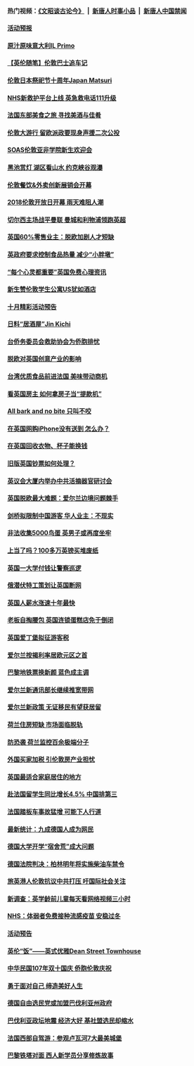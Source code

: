 #### 热门视频：[《文昭谈古论今》](https://github.com/gfw-breaker/wenzhao/blob/master/README.md?t=10231533) &nbsp;|&nbsp; [新唐人时事小品](https://github.com/gfw-breaker/ntdtv-comedy/blob/master/README.md?t=10231533) &nbsp;|&nbsp; [新唐人中国禁闻](https://github.com/gfw-breaker/ntdtv-news/blob/master/README.md?t=10231533)

#### [活动预报](../pages/nsc974/n10803032.md?t=10231533) 

#### [原汁原味意大利IL Primo](../pages/nsc974/n10802970.md?t=10231533) 

#### [【英伦随笔】伦敦巴士追车记](../pages/nsc974/n10802956.md?t=10231533) 

#### [伦敦日本祭祀节十周年Japan Matsuri](../pages/nsc974/n10802926.md?t=10231533) 

#### [NHS新救护平台上线 英急救电话111升级](../pages/nsc974/n10802902.md?t=10231533) 

#### [法国东部美食之旅 寻找美酒与佳肴](../pages/nsc974/n10801640.md?t=10231533) 

#### [伦敦大游行 留欧派政要现身声援二次公投](../pages/nsc974/n10801279.md?t=10231533) 

#### [SOAS伦敦亚非学院新生欢迎会](../pages/nsc974/n10800385.md?t=10231533) 

#### [黑池赏灯 湖区看山水 约克峡谷观瀑](../pages/nsc974/n10800379.md?t=10231533) 

#### [伦敦餐饮&外卖创新展销会开幕](../pages/nsc974/n10800370.md?t=10231533) 

#### [2018伦敦开放日开幕 雨天难阻人潮](../pages/nsc974/n10800357.md?t=10231533) 

#### [切尔西主场战平曼联 曼城和利物浦领跑英超](../pages/nsc974/n10799387.md?t=10231533) 

#### [英国60%零售业主：脱欧加剧人才短缺](../pages/nsc974/n10798814.md?t=10231533) 

#### [英政府要求控制食品热量 减少“小胖墩”](../pages/nsc974/n10798915.md?t=10231533) 

#### [“每个心灵都重要”英国免费心理资讯](../pages/nsc974/n10798906.md?t=10231533) 

#### [新生赞伦敦学生公寓US犹如酒店](../pages/nsc974/n10798881.md?t=10231533) 

#### [十月精彩活动预告](../pages/nsc974/n10798869.md?t=10231533) 

#### [日料“居酒屋”Jin Kichi](../pages/nsc974/n10798856.md?t=10231533) 

#### [台侨务委员会救助协会为侨胞排忧](../pages/nsc974/n10798830.md?t=10231533) 

#### [脱欧对英国创意产业的影响](../pages/nsc974/n10798806.md?t=10231533) 

#### [台湾优质食品前进法国 美味带动商机](../pages/nsc974/n10796380.md?t=10231533) 

#### [看英国房主 如何拿房子当“提款机”](../pages/nsc974/n10795639.md?t=10231533) 

#### [All bark and no bite 只叫不咬](../pages/nsc974/n10795626.md?t=10231533) 

#### [在英国网购iPhone没有送到 怎么办？](../pages/nsc974/n10795611.md?t=10231533) 

#### [在英国回收衣物、杯子能换钱](../pages/nsc974/n10795600.md?t=10231533) 

#### [旧版英国钞票如何处理？](../pages/nsc974/n10795574.md?t=10231533) 

#### [英议会大厦内举办中共活摘器官研讨会](../pages/nsc974/n10795559.md?t=10231533) 

#### [英国脱欧最大难题：爱尔兰边境问题棘手](../pages/nsc974/n10793065.md?t=10231533) 

#### [剑桥拟限制中国游客 华人业主：不现实](../pages/nsc974/n10793028.md?t=10231533) 

#### [非法收集5000鸟蛋 英男子或再度坐牢](../pages/nsc974/n10793168.md?t=10231533) 

#### [上当了吗？100多万英镑买堆废纸](../pages/nsc974/n10793153.md?t=10231533) 

#### [英国一大学付钱让警察巡逻](../pages/nsc974/n10793144.md?t=10231533) 

#### [俄潜伏特工策划让英国断网](../pages/nsc974/n10793138.md?t=10231533) 

#### [英国人薪水涨速十年最快](../pages/nsc974/n10793134.md?t=10231533) 

#### [老板自掏腰包 英国连锁蛋糕店免于倒闭](../pages/nsc974/n10793123.md?t=10231533) 

#### [英国爱丁堡拟征游客税](../pages/nsc974/n10793043.md?t=10231533) 

#### [爱尔兰按揭利率居欧元区之首](../pages/nsc974/n10792636.md?t=10231533) 

#### [巴黎地铁票换新颜 蓝色成主调](../pages/nsc974/n10792539.md?t=10231533) 

#### [爱尔兰新通讯部长继续推宽带网](../pages/nsc974/n10792470.md?t=10231533) 

#### [爱尔兰新政策 无证移民有望获居留](../pages/nsc974/n10792193.md?t=10231533) 

#### [荷兰住房短缺 市场面临脱轨](../pages/nsc974/n10792107.md?t=10231533) 

#### [防恐袭 荷兰监控百余极端分子](../pages/nsc974/n10792022.md?t=10231533) 

#### [外国买家加税 引伦敦房产业担忧](../pages/nsc974/n10790977.md?t=10231533) 

#### [英国最适合家庭居住的地方](../pages/nsc974/n10790961.md?t=10231533) 

#### [赴法国留学生同比增长4.5% 中国排第三](../pages/nsc974/n10790702.md?t=10231533) 

#### [法国踏板车事故猛增 可能下人行道](../pages/nsc974/n10790752.md?t=10231533) 

#### [最新统计：九成德国人成为网民](../pages/nsc974/n10789368.md?t=10231533) 

#### [德国大学开学“宿舍荒”成大问题](../pages/nsc974/n10789287.md?t=10231533) 

#### [德国法院判决：柏林明年将实施柴油车禁令](../pages/nsc974/n10788104.md?t=10231533) 

#### [旅英港人伦敦抗议中共打压 吁国际社会关注](../pages/nsc974/n10788264.md?t=10231533) 

#### [新调查：英学龄前儿童每天看网络视频三小时](../pages/nsc974/n10788331.md?t=10231533) 

#### [NHS：体弱者免费接种流感疫苗 安稳过冬](../pages/nsc974/n10788326.md?t=10231533) 

#### [活动预告](../pages/nsc974/n10788321.md?t=10231533) 

#### [英伦“饭”——英式优雅Dean Street Townhouse](../pages/nsc974/n10788313.md?t=10231533) 

#### [中华民国107年双十国庆 侨胞伦敦庆祝](../pages/nsc974/n10788304.md?t=10231533) 

#### [勇于面对自己 缔造美好人生](../pages/nsc974/n10788275.md?t=10231533) 

#### [德国自由选民党或加盟巴伐利亚州政府](../pages/nsc974/n10788073.md?t=10231533) 

#### [巴伐利亚政坛地震  经济大好 基社盟选民却缩水](../pages/nsc974/n10787951.md?t=10231533) 

#### [法国西部自驾游：参观卢瓦河7大最美城堡](../pages/nsc974/n10760218.md?t=10231533) 

#### [巴黎铁塔对面 西人新学员分享修炼故事](../pages/nsc974/n10786939.md?t=10231533) 

